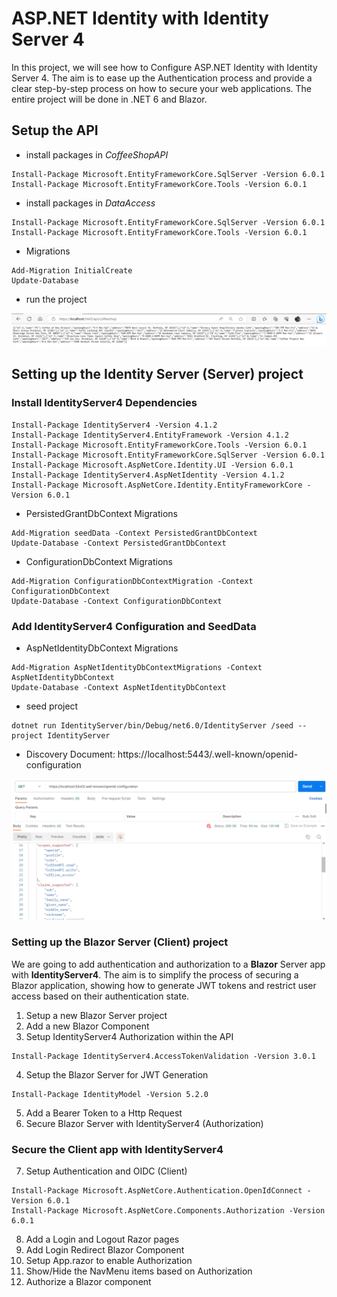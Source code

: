 # ASP.NET Identity with Identity Server 4

In this project, we will see how to Configure ASP.NET Identity with Identity Server 4. The aim is to ease up the Authentication process and provide a clear step-by-step process on how to secure your web applications. The entire project will be done in .NET 6 and Blazor.


## Setup the API 

- install packages in *CoffeeShopAPI*
```
Install-Package Microsoft.EntityFrameworkCore.SqlServer -Version 6.0.1
Install-Package Microsoft.EntityFrameworkCore.Tools -Version 6.0.1
```

- install packages in *DataAccess*
```
Install-Package Microsoft.EntityFrameworkCore.SqlServer -Version 6.0.1
Install-Package Microsoft.EntityFrameworkCore.Tools -Version 6.0.1
```

- Migrations
```
Add-Migration InitialCreate
Update-Database
```

- run the project
<img src="/pictures/coffeeshop.png" title="coffee shop"  width="900">


## Setting up the Identity Server (Server) project

### Install IdentityServer4 Dependencies 
```
Install-Package IdentityServer4 -Version 4.1.2
Install-Package IdentityServer4.EntityFramework -Version 4.1.2
Install-Package Microsoft.EntityFrameworkCore.Tools -Version 6.0.1
Install-Package Microsoft.EntityFrameworkCore.SqlServer -Version 6.0.1
Install-Package Microsoft.AspNetCore.Identity.UI -Version 6.0.1
Install-Package IdentityServer4.AspNetIdentity -Version 4.1.2
Install-Package Microsoft.AspNetCore.Identity.EntityFrameworkCore -Version 6.0.1
```

- PersistedGrantDbContext Migrations
```
Add-Migration seedData -Context PersistedGrantDbContext
Update-Database -Context PersistedGrantDbContext
```

- ConfigurationDbContext Migrations
```
Add-Migration ConfigurationDbContextMigration -Context ConfigurationDbContext
Update-Database -Context ConfigurationDbContext
```

### Add IdentityServer4 Configuration and SeedData

- AspNetIdentityDbContext Migrations
```
Add-Migration AspNetIdentityDbContextMigrations -Context AspNetIdentityDbContext
Update-Database -Context AspNetIdentityDbContext
```

- seed project
```
dotnet run IdentityServer/bin/Debug/net6.0/IdentityServer /seed --project IdentityServer
```

- Discovery Document: https://localhost:5443/.well-known/openid-configuration
<img src="/pictures/openid-configuration.png" title="openid-configuration"  width="900">



### Setting up the Blazor Server (Client) project

We are going to add authentication and authorization to a **Blazor** Server app with **IdentityServer4**. The aim is to simplify the process of securing a Blazor application, showing how to generate JWT tokens and restrict user access based on their authentication state.

1. Setup a new Blazor Server project
2. Add a new Blazor Component
3. Setup IdentityServer4 Authorization within the API
```
Install-Package IdentityServer4.AccessTokenValidation -Version 3.0.1
```
4. Setup the Blazor Server for JWT Generation
```
Install-Package IdentityModel -Version 5.2.0
```
5. Add a Bearer Token to a Http Request
6. Secure Blazor Server with IdentityServer4 (Authorization)



### Secure the Client app with IdentityServer4

7. Setup Authentication and OIDC (Client)
```
Install-Package Microsoft.AspNetCore.Authentication.OpenIdConnect -Version 6.0.1
Install-Package Microsoft.AspNetCore.Components.Authorization -Version 6.0.1
```
8. Add a Login and Logout Razor pages
9. Add Login Redirect Blazor Component
10. Setup App.razor to enable Authorization
11. Show/Hide the NavMenu items based on Authorization
12. Authorize a Blazor component

